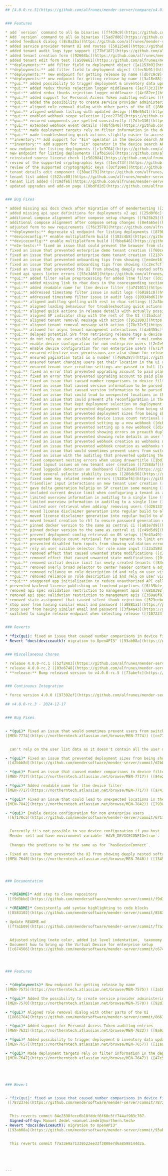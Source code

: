 ```yaml
---
## [4.0.0-rc.5](https://github.com/alfrunes/mender-server/compare/v4.0.0-rc.3...v4.0.0-rc.5) (2024-12-24)


### Features

* add `version` command to all Go binaries ([ff439c9](https://github.com/alfrunes/mender-server/commit/ff439c93552ae7e32d3a0cb932339902f45271ec))
* Add `version` command to all Go binaries ([5ad7d86](https://github.com/alfrunes/mender-server/commit/5ad7d86168127ac3802b088671a89c1e371cf955))
* added feedback dialog ([8c0a3ba](https://github.com/alfrunes/mender-server/commit/8c0a3baa2fa4e4cf935d818235e651bd4c5ed85c))
* added service provider tenant UI and routes ([50125e0](https://github.com/alfrunes/mender-server/commit/50125e034c5f7cf3625dfa91f23105fe3331bd9a))
* added tenant audit logs type support ([77bf187](https://github.com/alfrunes/mender-server/commit/77bf187186c7ff8dd8ecbcabf5d845b5c281d689))
* added tenant creation form ([92664bc](https://github.com/alfrunes/mender-server/commit/92664bc2235f8f2edbab0d3ab2b9ea7cc191204f))
* added tenant edit form test ([a509e61](https://github.com/alfrunes/mender-server/commit/a509e611b8d5ac93aa0fb7e3ce673aae52a849f3))
* **deployments:** add filter field to deployment object ([a1153b9](https://github.com/alfrunes/mender-server/commit/a1153b97e97e52525a4b5abe70511285fa6b0e11))
* **deployments:** add filter field to deployment object ([fec5b91](https://github.com/alfrunes/mender-server/commit/fec5b91d59d07b1a0d85ccf077cd56aa5b192278))
* **deployments:** new endpoint for getting release by name ([db7c9c8](https://github.com/alfrunes/mender-server/commit/db7c9c8a220c64dc765b63397b33b6fc525a7713))
* **deployments:** new endpoint for getting release by name ([3a18e88](https://github.com/alfrunes/mender-server/commit/3a18e880ec5cddedc19ed08949777caedda4350d))
* **gui:** added possibility to trigger deployment & inventory data updates when troubleshooting ([11a9b7a](https://github.com/alfrunes/mender-server/commit/11a9b7a57a179c3d9605779b41f6d10b6dbc72fb))
* **gui:** added redux thunks rejection logger middleware ([ec773c3](https://github.com/alfrunes/mender-server/commit/ec773c38a01d93c0181a3e3d9a6cfba55b727416))
* **gui:** added redux thunks rejection logger middleware ([4cf82ee](https://github.com/alfrunes/mender-server/commit/4cf82ee53c1ab214e0f1810d34563d44d9117267))
* **gui:** added support for Personal Access Token auditlog entries ([9a9a6c3](https://github.com/alfrunes/mender-server/commit/9a9a6c3829611c35622e3812db7bbedd9bc9f9e5))
* **gui:** added the possibility to create service provider administering roles ([92d7e50](https://github.com/alfrunes/mender-server/commit/92d7e50e311d8c88f9847a83cec7b797ef9cebcc))
* **gui:** aligned role removal dialog with other parts of the UI ([8661704](https://github.com/alfrunes/mender-server/commit/866170425bef1f01f3a4a25f0d4e19fe5da94a6e))
* **gui:** aligned webhook listing with updated design ([80e55d1](https://github.com/alfrunes/mender-server/commit/80e55d15e361c21988e192bf715a219bb300f487))
* **gui:** enabled webhook scope selection ([cec277d](https://github.com/alfrunes/mender-server/commit/cec277d83adf930de47ca5bb03935aa350ea1af5))
* **gui:** ensured components are spelled consistently ([7dfe136](https://github.com/alfrunes/mender-server/commit/7dfe136f29afa680d32570c16b7fc09efd566104))
* **gui:** extended webhook event details ([0bfda40](https://github.com/alfrunes/mender-server/commit/0bfda409122ed6837e13cf7f5418b093bf3ef97b))
* **gui:** made deployment targets rely on filter information in the deployment to more reliably display target devices etc. ([47c92d4](https://github.com/alfrunes/mender-server/commit/47c92d4db494cfc77116258fc2ed7fdca8691400))
* **gui:** made troubleshooting quick actions slightly easier to access ([689a89e](https://github.com/alfrunes/mender-server/commit/689a89ea68cdc61896730f15cc0bad84029f87be))
* **inventory:** add support for "$in" operator in the device search API ([0fa739a](https://github.com/alfrunes/mender-server/commit/0fa739a65706b120adb5ec743a13682f19f2fa10))
* **inventory:** add support for "$in" operator in the device search API ([fd4eaf0](https://github.com/alfrunes/mender-server/commit/fd4eaf0ecc8b72ff7fa9cfe7b6f214bc4678a97f))
* new endpoint for listing deployments ([c1c9764](https://github.com/alfrunes/mender-server/commit/c1c9764beb33ba64024bd3b43dd1834274a2490a))
* new endpoint for listing deployments ([afb1566](https://github.com/alfrunes/mender-server/commit/afb15665474440751e0463582e5d08d07b626da8))
* reinstated source license check ([c502084](https://github.com/alfrunes/mender-server/commit/c502084b0329949333c5eac960ab29feb2667b2e))
* review of the supported cryptographic keys ([1ec473f](https://github.com/alfrunes/mender-server/commit/1ec473ff7ef05b92cd76696927018244a67525be))
* review of the supported cryptographic keys ([0cf10e0](https://github.com/alfrunes/mender-server/commit/0cf10e00cb5a0f9103977ed2510c4baebf385172))
* tenant details edit component ([38ae179](https://github.com/alfrunes/mender-server/commit/38ae179b50e82087a94b662f9c6ddb0edf064595))
* tenant list added ([522cc08](https://github.com/alfrunes/mender-server/commit/522cc0855d3ee8ef98166a13db2119c73d6415ce))
* tenant list added ([719dfeb](https://github.com/alfrunes/mender-server/commit/719dfebe015f79cc84235e7c8143e0d1b21716a8))
* updated upgrades and add-on page ([0bdfd2d](https://github.com/alfrunes/mender-server/commit/0bdfd2d84e89d098c4003178b7a22896bcec7929))


### Bug Fixes

* added missing api docs check after migration off of mendertesting ([25e5dac](https://github.com/alfrunes/mender-server/commit/25e5dacdb48d5dc93af3e9609a46c51b9bfbf13f))
* added missing api spec definitions for deployments v2 api ([25d0f6c](https://github.com/alfrunes/mender-server/commit/25d0f6c640fdc8c013a7d0332bc82a901843069e))
* additional compose alignment after compose setup changes ([fb25b25](https://github.com/alfrunes/mender-server/commit/fb25b2508b560b4548938c29f2de062b2b408a41))
* additional compose alignment after compose setup changes ([8e4a65e](https://github.com/alfrunes/mender-server/commit/8e4a65e0249e8f08e0cde7320648466a0a2d86b1))
* adjusted form to new requirements ([f6c3578](https://github.com/alfrunes/mender-server/commit/f6c357894bb7a349e1cc1ffe1d432a72a60ba8b4))
* **deployments:** deprecate v1 endpoint for listing deployments ([879b589](https://github.com/alfrunes/mender-server/commit/879b58986f7e34906cff649c687d47de9152455c))
* **deviceconfig:** enable multiplatform build ([183c4b8](https://github.com/alfrunes/mender-server/commit/183c4b85efc3d59d6c64410ddfeee6543a19695e))
* **deviceconfig:** enable multiplatform build ([fbbe646](https://github.com/alfrunes/mender-server/commit/fbbe6466981015f47f250ad673f35f00004d1589))
* **e2e-tests:** fixed an issue that could prevent the browser from closing release details by removing the focus of the release tag input input instead of triggering a close of the release details ([fee1686](https://github.com/alfrunes/mender-server/commit/fee16863a7d66ecf8b37349721557656e6825215))
* fixed an issue that prevented enterprise demo tenant creation ([f60ce2f](https://github.com/alfrunes/mender-server/commit/f60ce2fd094e8c2f493383f8cbb9a485f96496f4))
* fixed an issue that prevented enterprise demo tenant creation ([21374a1](https://github.com/alfrunes/mender-server/commit/21374a15d1630dc77325e0df5461b5c723150281))
* fixed an issue that prevented onboarding tips from showing ([ee4ee16](https://github.com/alfrunes/mender-server/commit/ee4ee16ecb400261f9a0c8246e4da340162e73d9))
* fixed an issue that prevented onboarding tips from showing ([c2ecfcf](https://github.com/alfrunes/mender-server/commit/c2ecfcffd0a21f17ea8b3485a5d87efa21ab233a))
* fixed an issue that prevented the UI from showing deeply nested software installations ([13496f3](https://github.com/alfrunes/mender-server/commit/13496f3468fd08dcc9656ba07463eba682cfaff4))
* fixed api specs linter errors ([55c3460](https://github.com/alfrunes/mender-server/commit/55c3460d0cec47b401e1c1fcc4ce1405a02c66c1))
* **gui:** added filter value preprocessing for added ltne filter ([dc18922](https://github.com/alfrunes/mender-server/commit/dc18922642608c165aa95ab321722412cb516bf1))
* **gui:** added missing link to rbac docs in the cooresponding section ([1d8c4ff](https://github.com/alfrunes/mender-server/commit/1d8c4ff3f71f5918ea98ff277f96c31a85ebffe5))
* **gui:** added readable name for ltne device filter ([a741011](https://github.com/alfrunes/mender-server/commit/a74101176c22df69455a9d0634494912e219daab))
* **gui:** addressed timestamp filter issue in audit logs ([60181c8](https://github.com/alfrunes/mender-server/commit/60181c838cbc3b058c6acea822af125d002e9c80))
* **gui:** addressed timestamp filter issue in audit logs ([0934bd6](https://github.com/alfrunes/mender-server/commit/0934bd6f34d0e6dbe3397b466fb05d2293c6dec0))
* **gui:** aligned auditlog spelling with rest in rbac settings ([2a3b47f](https://github.com/alfrunes/mender-server/commit/2a3b47f17f1c258728a0c2d1e51e0076b542ad32))
* **gui:** aligned loading behaviour for troubleshooting quick actions ([72dd44f](https://github.com/alfrunes/mender-server/commit/72dd44f51a81fff5475a07e34dc2c05f3a6daaf0))
* **gui:** aligned quick actions in release details with actually possibile actions ([365f564](https://github.com/alfrunes/mender-server/commit/365f5646f2c32956fa8c0cee22c20d8c3757948d))
* **gui:** aligned SP indicator chip with the rest of the UI ([15a3caf](https://github.com/alfrunes/mender-server/commit/15a3caf6b7e1ff45e75612a09c776dc247c9b1cc))
* **gui:** aligned tenant removal message with action ([9522803](https://github.com/alfrunes/mender-server/commit/9522803f373f5f8e509cdb5499282d989b7bfa8e))
* **gui:** aligned tenant removal message with action ([78c37c5](https://github.com/alfrunes/mender-server/commit/78c37c5485ba373c87d78354bb0d44526913696c))
* **gui:** allowed for async tenant management interactions ([da6455c](https://github.com/alfrunes/mender-server/commit/da6455c905bb6230ecb0594b6b50befd6d527ecb))
* **gui:** delayed potential SPs from retrieving release tags & device info ([b02ae24](https://github.com/alfrunes/mender-server/commit/b02ae2433ae6bf4c8813165a5c0b4aee573ac6af))
* **gui:** do not rely on user visible selector as the rhf + mui combo breaks the connection from select label to actual select ([e541e65](https://github.com/alfrunes/mender-server/commit/e541e655cc012cafbfb3679cdae5deb768978e29))
* **gui:** enable device configuration for non enterprise users ([2e2e966](https://github.com/alfrunes/mender-server/commit/2e2e966e3b8d5431439fbd464b82028e3d97f75f))
* **gui:** enable device configuration for non enterprise users ([67170c5](https://github.com/alfrunes/mender-server/commit/67170c5edb27a1061abf2826234fabab45e4dedf))
* **gui:** ensured effective user permissions are also shown for release tags ([b422e6f](https://github.com/alfrunes/mender-server/commit/b422e6f75c6cf08320393eb410a03504fc2f0649))
* **gui:** ensured pagination total is a number ([4606287](https://github.com/alfrunes/mender-server/commit/4606287b11c1616c1ac3e6266409cc582fedda55))
* **gui:** ensured tenant changing users get their location in the ui reset when they end up in an unsupported area in the changed to tenant ([b6a3bc3](https://github.com/alfrunes/mender-server/commit/b6a3bc3aa62cecde6d07bc6c7171371f430abfc0))
* **gui:** ensured tenant user creation settings are passed in full ([ee4edd1](https://github.com/alfrunes/mender-server/commit/ee4edd1a1294a17cb793cae84195ad173af6f026))
* **gui:** fixed an error that prevented upgrading account to paid plan ([03f50c0](https://github.com/alfrunes/mender-server/commit/03f50c0267ed14634be335855eeea846581a25b8))
* **gui:** fixed an error that prevented upgrading account to paid plan ([967a07a](https://github.com/alfrunes/mender-server/commit/967a07aba1d12069582a0457f584a1b3be3fc3f4))
* **gui:** fixed an issue that caused number comparisons in device filters to not work ([84e2398](https://github.com/alfrunes/mender-server/commit/84e2398fece6b10fddcf6f60e3ff744af903c707))
* **gui:** fixed an issue that caused version information to be parsed wrong ([2e2dbc6](https://github.com/alfrunes/mender-server/commit/2e2dbc616bc58388557b6ff01a11c24e505de35e))
* **gui:** fixed an issue that caused version information to be parsed wrong ([02dd86d](https://github.com/alfrunes/mender-server/commit/02dd86d09b8459395f69f8816bc28a118f92e7a3))
* **gui:** fixed an issue that could lead to unexpected locations in the UI when accessing unauthorized sections while authorized ([7938291](https://github.com/alfrunes/mender-server/commit/7938291f8ac37c7ee3366c0cf2773e2c0053438f))
* **gui:** fixed an issue that could prevent 2fa reconfiguration in the same session ([89b0430](https://github.com/alfrunes/mender-server/commit/89b0430720784b0732f988596fbdf7f2b66539b0))
* **gui:** fixed an issue that kept deployment selection on deployment abort ([f97ac98](https://github.com/alfrunes/mender-server/commit/f97ac98280aaea22e56754c7d32ffb4c7175033a))
* **gui:** fixed an issue that prevented deployment sizes from being shown ([eee8799](https://github.com/alfrunes/mender-server/commit/eee8799a0e64a22478dc7f6e47fb55416d681e08))
* **gui:** fixed an issue that prevented deployment sizes from being shown ([d2bbb8d](https://github.com/alfrunes/mender-server/commit/d2bbb8df54aea9288af6d77944a516a075816928))
* **gui:** fixed an issue that prevented device issue count retrieval after rtk migration ([f289c4b](https://github.com/alfrunes/mender-server/commit/f289c4b49970df3f21b67c568cbe265ca62950b5))
* **gui:** fixed an issue that prevented setting up a new webhook ([dcbb22f](https://github.com/alfrunes/mender-server/commit/dcbb22fc3a39dfd31e94f49ffacc2692ae3541a6))
* **gui:** fixed an issue that prevented setting up a new webhook ([d1c26c5](https://github.com/alfrunes/mender-server/commit/d1c26c5e82449a16a665f8b9cc2d1b5cd09fc5ee))
* **gui:** fixed an issue that prevented showing errors on preauth duplicate devices ([c3cffda](https://github.com/alfrunes/mender-server/commit/c3cffda732ecb31c883ab66c83632ae204a033aa))
* **gui:** fixed an issue that prevented showing role details in user list or user details for SP users ([bcfc045](https://github.com/alfrunes/mender-server/commit/bcfc0450b9b0dd477c204a75dc3f47d3b658c64b))
* **gui:** fixed an issue that prevented webhook creation as webhooks no longer can be edited, so their id was never adjusted ([9006b8b](https://github.com/alfrunes/mender-server/commit/9006b8b32d8a05c84771a4171b4a3ec370278da6))
* **gui:** fixed an issue that prevented webhook creation as webhooks no longer can be edited, so their id was never adjusted ([dde48bf](https://github.com/alfrunes/mender-server/commit/dde48bfd47b81143f5efeab404ee25b3eee03ae3))
* **gui:** fixed an issue that would sometimes prevent users from switching between tenants ([ce777fd](https://github.com/alfrunes/mender-server/commit/ce777fdc9ae558a21a630384152152872c94b7a5))
* **gui:** fixed an issue with the auditlog that prevented updating the window url after initializtation ([24a9600](https://github.com/alfrunes/mender-server/commit/24a9600aa736662d3712f41196b9709863fe6384))
* **gui:** fixed component nesting errors when using drawertitle ([1bd1d5b](https://github.com/alfrunes/mender-server/commit/1bd1d5b20528eda28e901642808caecbae189af2))
* **gui:** fixed layout issues on new tenant user creation ([7158daf](https://github.com/alfrunes/mender-server/commit/7158daf86bf2e0b81a1dae3e4838b89277ad5308))
* **gui:** fixed loggedin detection on dashboard ([2fa1be0](https://github.com/alfrunes/mender-server/commit/2fa1be022df7680edf8dd5e0d78fbfa5f5c13c4f))
* **gui:** fixed several selector stability issues ([286dc56](https://github.com/alfrunes/mender-server/commit/286dc5683e1e2726687604ff09c860e496bfe916))
* **gui:** fixed some key related render errors ([5201ef6](https://github.com/alfrunes/mender-server/commit/5201ef692a5be739ed9fc92ce219915b8a44cd11))
* **gui:** friendlier input interactions on new tenant user creation ([3d7c94c](https://github.com/alfrunes/mender-server/commit/3d7c94c872dcfc232031f4066769fb38099fbb8a))
* **gui:** gave delta generation helptip on SP creation some meaning ([bad99fe](https://github.com/alfrunes/mender-server/commit/bad99fed0e10d0d74421c10b08c08957d98a363e))
* **gui:** included current device limit when configuring a tenant as a SP ([91db07b](https://github.com/alfrunes/mender-server/commit/91db07b906aafe862fcb86f2e2de30544fc2cc83))
* **gui:** limited overview information in auditlog to a single line ([938dffa](https://github.com/alfrunes/mender-server/commit/938dffac402a1d88a97d6338abb5be93ed545ba2))
* **gui:** limited overview information in auditlog to a single line ([5330fb6](https://github.com/alfrunes/mender-server/commit/5330fb65c5f4bd0971fd0ae53e8a22ead4da59ff))
* **gui:** limited user retrieval when adding/ removing users ([d26133f](https://github.com/alfrunes/mender-server/commit/d26133ffbfaff8d37d6175ea7ed0e0cfcb2e1d10))
* **gui:** moved license disclaimer generation into regular build to allow including nt-gui packages ([2e467c6](https://github.com/alfrunes/mender-server/commit/2e467c67040cea6d322c1d96409dd1157d5fd30f))
* **gui:** moved license disclaimer generation into regular build to allow including nt-gui packages ([53cde48](https://github.com/alfrunes/mender-server/commit/53cde481deff45d0468932d2fb282d85f0cd5a32))
* **gui:** moved tenant creation to rhf to ensure password generation returns if no existing email is entered ([8eab32f](https://github.com/alfrunes/mender-server/commit/8eab32f962950f1c1fb95ecf1e31960fbd910092))
* **gui:** pinned docker version to the same as central ci ([a81e7d9](https://github.com/alfrunes/mender-server/commit/a81e7d97ea126010d8d998345bdb0a674dbc52a8))
* **gui:** pinned docker version to the same as central ci ([c49d5d9](https://github.com/alfrunes/mender-server/commit/c49d5d9ac7b55312cd2bcb6e676d68ebd07615fa))
* **gui:** prevent deployment config retrieval on OS setups ([9e43a49](https://github.com/alfrunes/mender-server/commit/9e43a49802a3aee67678ded8acd3827c348e120a))
* **gui:** prevented device count retrieval for sp tenants to limit error messages in the UI ([cf0b44d](https://github.com/alfrunes/mender-server/commit/cf0b44dba6fbe700b5ad3b61c7fef14da61e5eec))
* **gui:** prevented disabled form inputs from showing validation errors ([2e7215a](https://github.com/alfrunes/mender-server/commit/2e7215aa93a3d357cfad34ec24e852ca66faf7df))
* **gui:** rely on user visible selector for role name input ([33a358d](https://github.com/alfrunes/mender-server/commit/33a358d9faa34019c8d2c6ba28091f6e890ce9f2))
* **gui:** removed effect that caused unwanted state modifications ([c767c8a](https://github.com/alfrunes/mender-server/commit/c767c8a491ab52ad13af7ba0541cda40f3f49b5e))
* **gui:** removed effect that caused unwanted state modifications ([0fd8717](https://github.com/alfrunes/mender-server/commit/0fd871701111e303707dd16cd5b99f94f4c88308))
* **gui:** removed initial device limit for newly created tenants ([84c97d2](https://github.com/alfrunes/mender-server/commit/84c97d2047bd68e6dbdf6f21a7df3a6dc11bb80a))
* **gui:** removed overly broad selector to center header content & adjusted non-aligned component ([d2ea651](https://github.com/alfrunes/mender-server/commit/d2ea651e31f9e29061881c4034f4c8f94a4b0788))
* **gui:** removed reliance on role description id and rely on user visible selector instead ([63a9797](https://github.com/alfrunes/mender-server/commit/63a9797975a2f8b1ee18a47d3965879421d1b336))
* **gui:** removed reliance on role description id and rely on user visible selector instead ([86bc66c](https://github.com/alfrunes/mender-server/commit/86bc66cd90f7f8d16eeca5c279fc09e6ee8b5046))
* **gui:** staggered app initialization to reduce unauthorized API calls in SP configs ([d1e1f3a](https://github.com/alfrunes/mender-server/commit/d1e1f3a26865009a45c4cec62c5059c9792f1536))
* prevented backend license publishing on frontend pipelines ([6f39bfe](https://github.com/alfrunes/mender-server/commit/6f39bfe2db36202248156f2b9145d31d96228319))
* removed api spec validation restriction to management apis ([6818392](https://github.com/alfrunes/mender-server/commit/6818392334c2ace4e5aca630b5b25fb150ef8353))
* removed api spec validation restriction to management apis ([350a0f8](https://github.com/alfrunes/mender-server/commit/350a0f86a47c3e2df7c041f125412204a49c8e18))
* removed state assignment that caused silent thunk rejection ([523cebe](https://github.com/alfrunes/mender-server/commit/523cebe855b347dcad8a652ed4a4717083b47f55))
* stop user from having similar email and password ([a0881a1](https://github.com/alfrunes/mender-server/commit/a0881a1fa07b6095a405f9a5ef450d1b824e1352))
* stop user from having similar email and password ([3fa4a43](https://github.com/alfrunes/mender-server/commit/3fa4a432780a40fb9b8c37633c7feca6ba3445c5))
* switched to single release endpoint when selecting release ([f107234](https://github.com/alfrunes/mender-server/commit/f107234e2721d5453ae86c126e0d73189c372fac))


### Reverts

* "fix(gui): fixed an issue that caused number comparisons in device filters to not work" ([787237e](https://github.com/alfrunes/mender-server/commit/787237ec8689d96c73beefbc74bcea7b96b274ba))
* Revert "docs(deviceauth): migration to OpenAPI3" ([93ab08a](https://github.com/alfrunes/mender-server/commit/93ab08ab6051aec3508bb550a4455d30ba2a9b56))


### Miscellaneous Chores

* release 4.0.0-rc.1 ([52f2403](https://github.com/alfrunes/mender-server/commit/52f24030fda75246c1ae77dbcc70b64dd180ce04))
* release 4.0.0-rc.2 ([03e6748](https://github.com/alfrunes/mender-server/commit/03e674867f72d104b9496c24edffddae9de43bf1))
* **release:** Bump released version to v4.0.0-rc.5 ([73abefc](https://github.com/alfrunes/mender-server/commit/73abefcfb00e8a3ede05aa7bd4805baa23721941))


### Continuous Integration

* force version 4.0.0 ([97392ef](https://github.com/alfrunes/mender-server/commit/97392efe0bf50f6ae964721f0d709ac59862913b))

## v4.0.0-rc.3 - 2024-12-17


### Bug Fixes


- *(gui)* Fixed an issue that would sometimes prevent users from switching between tenants
([MEN-7774](https://northerntech.atlassian.net/browse/MEN-7774)) ([ce777fd](https://github.com/mendersoftware/mender-server/commit/ce777fdc9ae558a21a630384152152872c94b7a5))  by @mzedel


  can't rely on the user list data as it doesn't contain all the user details

- *(gui)* Fixed an issue that prevented deployment sizes from being shown
 ([d2bbb8d](https://github.com/mendersoftware/mender-server/commit/d2bbb8df54aea9288af6d77944a516a075816928))  by @mzedel

- *(gui)* Fixed an issue that caused number comparisons in device filters to not work
([MEN-7717](https://northerntech.atlassian.net/browse/MEN-7717)) ([84e2398](https://github.com/mendersoftware/mender-server/commit/84e2398fece6b10fddcf6f60e3ff744af903c707))  by @mzedel

- *(gui)* Added readable name for ltne device filter
([MEN-7717](https://northerntech.atlassian.net/browse/MEN-7717)) ([a741011](https://github.com/mendersoftware/mender-server/commit/a74101176c22df69455a9d0634494912e219daab))  by @mzedel

- *(gui)* Fixed an issue that could lead to unexpected locations in the UI when accessing unauthorized sections while authorized
([MEN-7842](https://northerntech.atlassian.net/browse/MEN-7842)) ([7938291](https://github.com/mendersoftware/mender-server/commit/7938291f8ac37c7ee3366c0cf2773e2c0053438f))  by @mzedel

- *(gui)* Enable device configuration for non enterprise users
 ([67170c5](https://github.com/mendersoftware/mender-server/commit/67170c5edb27a1061abf2826234fabab45e4dedf))  by @thall


  Currently it's not possible to see device configuration if you host
  Mender self and have environment variable `HAVE_DEVICECONFIG=true`.
  
  Changes the predicate to be the same as for `hasDeviceConnect`.

- Fixed an issue that prevented the UI from showing deeply nested software installations
([MEN-7640](https://northerntech.atlassian.net/browse/MEN-7640)) ([13496f3](https://github.com/mendersoftware/mender-server/commit/13496f3468fd08dcc9656ba07463eba682cfaff4))  by @mzedel




### Documentation


- *(README)* Add step to clone repository
 ([f9d3bbd](https://github.com/mendersoftware/mender-server/commit/f9d3bbde382bca4592f41e3d6be7e8292dcb221f))  by @alfrunes

- *(README)* Consistently add syntax highlighting to code blocks
 ([8583102](https://github.com/mendersoftware/mender-server/commit/8583102cbbf49882b9a9ab1b80257516ec13dc24))  by @alfrunes

- Update README.md
 ([f7a1b09](https://github.com/mendersoftware/mender-server/commit/f7a1b097726672dd40ed7df17551229c5cf6ce7f))  by @alfrunes


  Adjusted styling (note color, added 1st level indentation,  taxonomy i.e., Mender Server, Mender Enterprise) to make it easy to follow and read.
- Document how to bring up the Virtual Device for enterprise setup
 ([c674566](https://github.com/mendersoftware/mender-server/commit/c674566e6d834c64d6e64d321c6e09b5f2a36259))  by @lluiscampos




### Features


- *(deployments)* New endpoint for getting release by name
([MEN-7575](https://northerntech.atlassian.net/browse/MEN-7575)) ([3a18e88](https://github.com/mendersoftware/mender-server/commit/3a18e880ec5cddedc19ed08949777caedda4350d))  by @kjaskiewiczz

- *(gui)* Added the possibility to create service provider administering roles
([MEN-7570](https://northerntech.atlassian.net/browse/MEN-7570)) ([92d7e50](https://github.com/mendersoftware/mender-server/commit/92d7e50e311d8c88f9847a83cec7b797ef9cebcc))  by @mzedel

- *(gui)* Aligned role removal dialog with other parts of the UI
 ([8661704](https://github.com/mendersoftware/mender-server/commit/866170425bef1f01f3a4a25f0d4e19fe5da94a6e))  by @mzedel

- *(gui)* Added support for Personal Access Token auditlog entries
([MEN-7622](https://northerntech.atlassian.net/browse/MEN-7622)) ([9a9a6c3](https://github.com/mendersoftware/mender-server/commit/9a9a6c3829611c35622e3812db7bbedd9bc9f9e5))  by @mzedel

- *(gui)* Added possibility to trigger deployment & inventory data updates when troubleshooting
([MEN-7657](https://northerntech.atlassian.net/browse/MEN-7657)) ([11a9b7a](https://github.com/mendersoftware/mender-server/commit/11a9b7a57a179c3d9605779b41f6d10b6dbc72fb))  by @mzedel

- *(gui)* Made deployment targets rely on filter information in the deployment to more reliably display target devices etc.
([MEN-7647](https://northerntech.atlassian.net/browse/MEN-7647)) ([47c92d4](https://github.com/mendersoftware/mender-server/commit/47c92d4db494cfc77116258fc2ed7fdca8691400))  by @mzedel





### Revert


- "fix(gui): fixed an issue that caused number comparisons in device filters to not work"
 ([787237e](https://github.com/mendersoftware/mender-server/commit/787237ec8689d96c73beefbc74bcea7b96b274ba))  by @mzedel


  This reverts commit 84e2398fece6b10fddcf6f60e3ff744af903c707.
  Signed-off-by: Manuel Zedel <manuel.zedel@northern.tech>
- Revert "docs(deviceauth): migration to OpenAPI3"
 ([93ab08a](https://github.com/mendersoftware/mender-server/commit/93ab08ab6051aec3508bb550a4455d30ba2a9b56))  by @kjaskiewiczz


  This reverts commit f7a33e9a71339522ee33f3808e7d6a8598144d2a.





---
```

